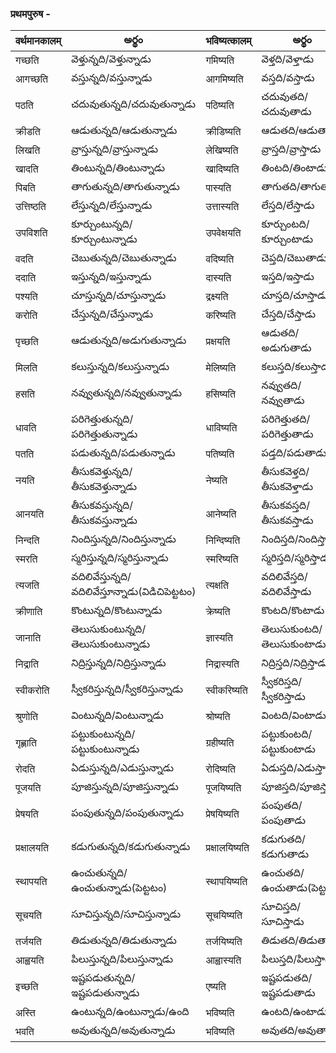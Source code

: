 
 ### प्रथमपुरुष  - 
 वर्थमानकालम्| అర్థం | भविष्यत्कालम्  | అర్థం |
------------- | ------------- | ------------- | --------- |
गच्छति | వెళ్తున్నది/వెళ్తున్నాడు | गमिष्यति | వెళ్తది/వెళ్తాడు |
आगच्छति | వస్తున్నది/వస్తున్నాడు | आगमिष्यति | వస్తది/వస్తాడు |
पठति | చదువుతున్నది/చదువుతున్నాడు | पठिष्यति | చదువుతది/చదువుతాడు |
क्रीडति | ఆడుతున్నది/ఆడుతున్నాడు | क्रीडिष्यति | ఆడుతది/ఆడుతాడు |
लिखति | వ్రాస్తున్నది/వ్రాస్తున్నాడు | लेखिष्यति | వ్రాస్తది/వ్రాస్తాడు |
खादति | తింటున్నది/తింటున్నాడు | खादिष्यति | తింటది/తింటాడు |
पिबति | తాగుతున్నది/తాగుతున్నాడు | पास्यति | తాగుతది/తాగుతాడు |
उत्तिष्ठति | లేస్తున్నది/లేస్తున్నాడు | उत्तास्यति | లేస్తది/లేస్తాడు |
उपविशति | కూర్చుంటున్నది/కూర్చుంటున్నాడు | उपवेक्षयति | కూర్చుంటది/కూర్చుంటాడు |
वदति  | చెబుతున్నది/చెబుతున్నాడు | वदिष्यति | చెప్తది/చెబుతాడు |
ददाति | ఇస్తున్నది/ఇస్తున్నాడు | दास्यति | ఇస్తది/ఇస్తాడు |
पश्यति | చూస్తున్నది/చూస్తున్నాడు | द्रक्ष्यति | చూస్తది/చూస్తాడు |
करोति | చేస్తున్నది/చేస్తున్నాడు | करिष्यति | చేస్తది/చేస్తాడు |
पृच्छति | ఆడుతున్నది/అడుగుతున్నాడు | प्रक्षयति | ఆడుతది/అడుగుతాడు |
मिलति | కలుస్తున్నది/కలుస్తున్నాడు | मेलिष्यति | కలుస్తది/కలుస్తాడు |
हसति | నవ్వుతున్నది/నవ్వుతున్నాడు | हसिष्यति  | నవ్వుతది/నవ్వుతాడు |
धावति | పరిగెత్తుతున్నది/పరిగెత్తుతున్నాడు | धाविष्यति | పరిగెత్తుతది/పరిగెత్తుతాడు |
पतति | పడుతున్నది/పడుతున్నాడు| पतिष्यति | పడ్తది/పడుతాడు |
नयति | తీసుకవెళ్తున్నది/తీసుకవెళ్తున్నాడు | नेष्यति | తీసుకవెళ్తది/తీసుకవెళ్తాడు |
आनयति | తీసుకవస్తున్నది/తీసుకవస్తున్నాడు | आनेष्यति  | తీసుకవస్తది/తీసుకవస్తాడు |
निन्दति | నిందిస్తున్నది/నిందిస్తున్నాడు | निन्दिष्यति | నిందిస్తది/నిందిస్తాడు |
स्मरति |  స్మరిస్తున్నది/స్మరిస్తున్నాడు | स्मरिष्यति | స్మరిస్తది/స్మరిస్తాడు |
त्यजति |  వదిలివేస్తున్నది/వదిలివేస్తూన్నాడు(విడిచిపెట్టటం) | त्यक्षति |వదిలివేస్తది/వదిలివేస్తాడు |
क्रीणाति |  కొంటున్నది/కొంటున్నాడు | क्रेष्यति |  కొంటది/కొంటాడు |
जानाति | తెలుసుకుంటున్నది/తెలుసుకుంటున్నాడు | ज्ञास्यति | తెలుసుకుంటది/తెలుసుకుంటాడు |
निद्राति | నిద్రిస్తున్నది/నిద్రిస్తున్నాడు | निद्रास्यति | నిద్రిస్తది/నిద్రిస్తాడు |
स्वीकरोति |  స్వీకరిస్తున్నది/స్వీకరిస్తున్నాడు | स्वीकरिष्यति | స్వీకరిస్తది/స్వీకరిస్తాడు |
श्रुणोति |  వింటున్నది/వింటున్నాడు | श्रोष्यति | వింటది/వింటాడు |
गृह्णाति | పట్టుకుంటున్నది/పట్టుకుంటున్నాడు | ग्रहीष्यति | పట్టుకుంటది/పట్టుకుంటాడు |
रोदति | ఏడుస్తున్నది/ఎడుస్తున్నాడు | रोदिष्यति | ఏడుస్తది/ఎడుస్తాడు |
पूजयति | పూజిస్తున్నది/పూజిస్తున్నాడు | पूजयिष्यति | పూజిస్తది/పూజిస్తాడు |
प्रेषयति |  పంపుతున్నది/పంపుతున్నాడు | प्रेषयिष्यति | పంపుతది/పంపుతాడు |
प्रक्षालयति | కడుగుతున్నది/కడుగుతున్నాడు | प्रक्षालयिष्यति | కడుగుతది/కడుగుతాడు |
स्थापयति | ఉంచుతున్నది/ఉంచుతున్నాడు(పెట్టటం) | स्थापयिष्यति | ఉంచుతది/ఉంచుతాడు(పెట్టటం) |
सूचयति | సూచిస్తున్నది/సూచిస్తున్నాడు | सूचयिष्यति | సూచిస్తది/సూచిస్తాడు |
तर्जयति  | తిడుతున్నది/తిడుతున్నాడు | तर्जयिष्यति | తిడుతది/తిడుతాడు |
आह्वयति | పిలుస్తున్నది/పిలుస్తున్నాడు | आह्वास्यति | పిలుస్తది/పిలుస్తాడు |
इच्छति |  ఇష్టపడుతున్నది/ఇష్టపడుతున్నాడు | एष्यति | ఇష్టపడుతది/ఇష్టపడుతాడు |
अस्ति | ఉంటున్నది/ఉంటున్నాడు/ఉంది | भविष्यति | ఉంటది/ఉంటాడు |
भवति | అవుతున్నది/అవుతున్నాడు | भविष्यति | అవుతది/అవుతాడు |



